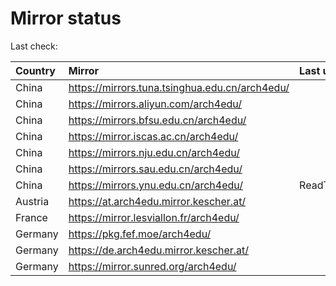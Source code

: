 <script src="./time.js"></script>
# Mirror status
Last check: <script type="text/javascript">localize(1684772571.0467632);</script>

|Country|Mirror|Last update|
|:------|:-----|:----------|
|China|https://mirrors.tuna.tsinghua.edu.cn/arch4edu/|<script type="text/javascript">localize(1684737020);</script>|
|China|https://mirrors.aliyun.com/arch4edu/|<script type="text/javascript">localize(1684650561);</script>|
|China|https://mirrors.bfsu.edu.cn/arch4edu/|<script type="text/javascript">localize(1684737020);</script>|
|China|https://mirror.iscas.ac.cn/arch4edu/|<script type="text/javascript">localize(1684737020);</script>|
|China|https://mirrors.nju.edu.cn/arch4edu/|<script type="text/javascript">localize(1684693751);</script>|
|China|https://mirrors.sau.edu.cn/arch4edu/|<script type="text/javascript">localize(1673850842);</script>|
|China|https://mirrors.ynu.edu.cn/arch4edu/|ReadTimeout|
|Austria|https://at.arch4edu.mirror.kescher.at/|<script type="text/javascript">localize(1684737020);</script>|
|France|https://mirror.lesviallon.fr/arch4edu/|<script type="text/javascript">localize(1684737020);</script>|
|Germany|https://pkg.fef.moe/arch4edu/|<script type="text/javascript">localize(1684737020);</script>|
|Germany|https://de.arch4edu.mirror.kescher.at/|<script type="text/javascript">localize(1684737020);</script>|
|Germany|https://mirror.sunred.org/arch4edu/|<script type="text/javascript">localize(1684737020);</script>|

<script src="./tablefilter/tablefilter.js"></script>
<script src="./table.js"></script>